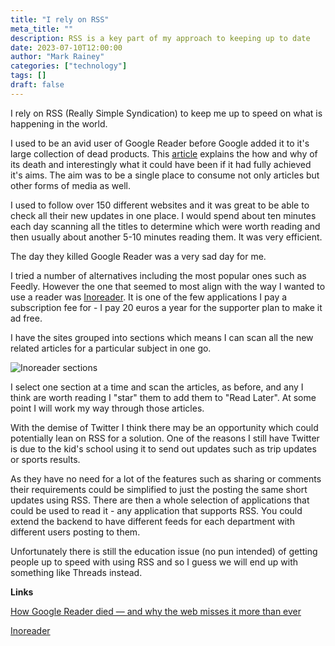 ```yaml
---
title: "I rely on RSS"
meta_title: ""
description: RSS is a key part of my approach to keeping up to date
date: 2023-07-10T12:00:00
author: "Mark Rainey"
categories: ["technology"]
tags: []
draft: false
---
```


I rely on RSS (Really Simple Syndication) to keep me up to speed on what is happening in the world.


I used to be an avid user of Google Reader before Google added it to it's large collection of dead products. This [article](https://www.theverge.com/23778253/google-reader-death-2013-rss-social) explains the how and why of its death and interestingly what it could have been if it had fully achieved it's aims. The aim was to be a single place to consume not only articles but other forms of media as well.

I used to follow over 150 different websites and it was great to be able to check all their new updates in one place. I would spend about ten minutes each day scanning all the titles to determine which were worth reading and then usually about another 5-10 minutes reading them. It was very efficient.

The day they killed Google Reader was a very sad day for me.

I tried a number of alternatives including the most popular ones such as Feedly. However the one that seemed to most align with the way I wanted to use a reader was [Inoreader](https://www.inoreader.com/). It is one of the few applications I pay a subscription fee for - I pay 20 euros a year for the supporter plan to make it ad free.

I have the sites grouped into sections which means I can scan all the new related articles for a particular subject in one go. 

<img src="/blog/InoreaderSections.png" title="Inoreader sections" class="mid-image"></img><p></p>

I select one section at a time and scan the articles, as before, and any I think are worth reading I "star" them to add them to "Read Later". At some point I will work my way through those articles.

With the demise of Twitter I think there may be an opportunity which could potentially lean on RSS for a solution. One of the reasons I still have Twitter is due to the kid's school using it to send out updates such as trip updates or sports results. 

As they have no need for a lot of the features such as sharing or comments their requirements could be simplified to just the posting the same short updates using RSS. There are then a whole selection of applications that could be used to read it - any application that supports RSS. You could extend the backend to have different feeds for each department with different users posting to them. 

Unfortunately there is still the education issue (no pun intended) of getting people up to speed with using RSS and so I guess we will end up with something like Threads instead.

__Links__

[How Google Reader died — and why the web misses it more than ever](https://www.theverge.com/23778253/google-reader-death-2013-rss-social)

[Inoreader](https://www.inoreader.com/) 
